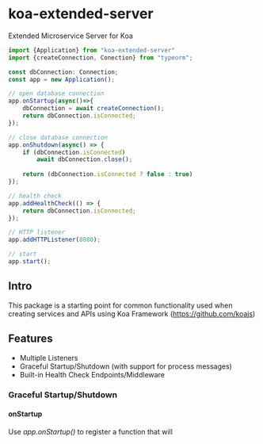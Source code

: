 # koa-extended-server
Extended Microservice Server for Koa

```typescript
import {Application} from "koa-extended-server"
import {createConnection, Conection} from "typeorm";

const dbConnection: Connection;
const app = new Application();

// open database connection
app.onStartup(async()=>{
    dbConnection = await createConnection();
    return dbConnection.isConnected;
});

// close database connection
app.onShutdown(async() => {
    if (dbConnection.isConnected)
        await dbConnection.close();
    
    return (dbConnection.isConnected ? false : true)
});

// health check
app.addHealthCheck(() => {
    return dbConnection.isConnected;
});

// HTTP listener
app.addHTTPListener(8080);

// start
app.start();

```
## Intro

This package is a starting point for
common functionality used when creating services and APIs using Koa Framework (https://github.com/koajs)

## Features

- Multiple Listeners
- Graceful Startup/Shutdown (with support for process messages)
- Built-in Health Check Endpoints/Middleware

### Graceful Startup/Shutdown

#### onStartup

Use *app.onStartup()* to register a function that will 
